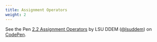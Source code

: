 ```yaml
---
title: Assignment Operators
weight: 2
---
```


<p data-height="594" data-theme-id="33799" data-slug-hash="6d7aaa42a1365e32d6a3e3dde7c4ad24" data-default-tab="js" data-user="lsuddem" data-embed-version="2" data-pen-title="2.2 Assignment Operators" data-editable="true" class="codepen">See the Pen <a href="https://codepen.io/lsuddem/pen/6d7aaa42a1365e32d6a3e3dde7c4ad24/">2.2 Assignment Operators</a> by LSU DDEM (<a href="https://codepen.io/lsuddem">@lsuddem</a>) on <a href="https://codepen.io">CodePen</a>.</p>
<script async src="https://static.codepen.io/assets/embed/ei.js"></script>